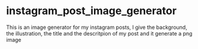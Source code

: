 # instagram_post_image_generator
 This is an image generator for my instagram posts, I give the background, the illustration, the title and the descritpion of my post and it generate a png image
